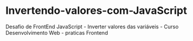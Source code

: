 # Invertendo-valores-com-JavaScript
Desafio de FrontEnd JavaScript - Inverter valores das variáveis - Curso Desenvolvimento Web - praticas Frontend



<script>
2 
3 var a = 10
4 var b = 20
5 var c = null //variável auxiliar utilizada na lógica
6 
7 document.write('A: ' + a + '<br />')
8 document.write('B: ' + b + '<br />')
9 document.write('C: ' + c + '<br />')
10 
11 document.write('<hr />')
12 
13 //lógica de inversão dos valores das variáveis A e B
14 
15 c = a //utilizada a variável C para armazenar temporariamente o valor da 
variável A
16 a = b //sobrepõe o valor da variável A com o valor da variável B
17 b = c //sobrepóe o valor da variável B com o valor da variável C (C nesse 
momento contém o valor da variável A)
18 c = null //opcional: remove o valor contido na variável C
19 
20 
21 //
22 document.write('A: ' + a + '<br />')
23 document.write('B: ' + b + '<br />')
24 document.write('C: ' + c + '<br />')
25 
26 
27 </script>
